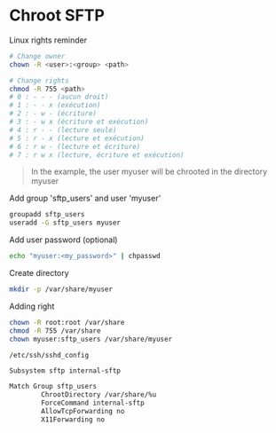 # Chroot SFTP

Linux rights reminder

```bash
# Change owner
chown -R <user>:<group> <path>

# Change rights
chmod -R 755 <path>
# 0 : - - - (aucun droit)
# 1 : - - x (exécution)
# 2 : - w - (écriture)
# 3 : - w x (écriture et exécution)
# 4 : r - - (lecture seule)
# 5 : r - x (lecture et exécution)
# 6 : r w - (lecture et écriture)
# 7 : r w x (lecture, écriture et exécution)
```

> In the example, the user myuser will be chrooted in the directory myuser

Add group 'sftp_users' and user 'myuser'

```bash
groupadd sftp_users
useradd -G sftp_users myuser
```

Add user password (optional)

```bash
echo "myuser:<my_password>" | chpasswd
```

Create directory

```bash
mkdir -p /var/share/myuser
```

Adding right

```bash
chown -R root:root /var/share
chmod -R 755 /var/share
chown myuser:sftp_users /var/share/myuser
```

`/etc/ssh/sshd_config`

```bash
Subsystem sftp internal-sftp

Match Group sftp_users
        ChrootDirectory /var/share/%u
        ForceCommand internal-sftp
        AllowTcpForwarding no
        X11Forwarding no
```
